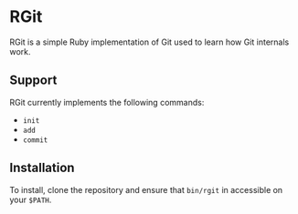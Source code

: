 # RGit

RGit is a simple Ruby implementation of Git used to learn how Git internals
work.

## Support

RGit currently implements the following commands:

* `init`
* `add`
* `commit`

## Installation

To install, clone the repository and ensure that `bin/rgit` in accessible on
your `$PATH`.
